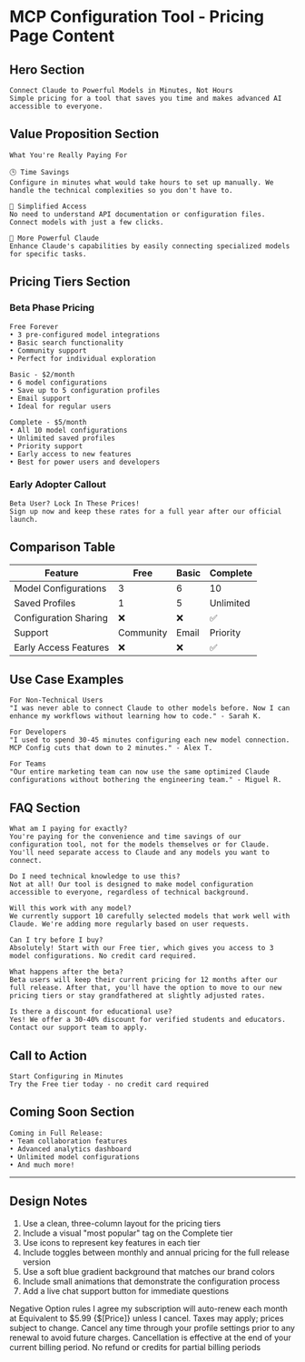 # MCP Configuration Tool - Pricing Page Content

## Hero Section

```
Connect Claude to Powerful Models in Minutes, Not Hours
Simple pricing for a tool that saves you time and makes advanced AI accessible to everyone.
```

## Value Proposition Section

```
What You're Really Paying For

🕒 Time Savings
Configure in minutes what would take hours to set up manually. We handle the technical complexities so you don't have to.

🔌 Simplified Access
No need to understand API documentation or configuration files. Connect models with just a few clicks.

🧠 More Powerful Claude
Enhance Claude's capabilities by easily connecting specialized models for specific tasks.
```

## Pricing Tiers Section

### Beta Phase Pricing

```
Free Forever
• 3 pre-configured model integrations
• Basic search functionality
• Community support
• Perfect for individual exploration

Basic - $2/month
• 6 model configurations
• Save up to 5 configuration profiles
• Email support
• Ideal for regular users

Complete - $5/month
• All 10 model configurations
• Unlimited saved profiles
• Priority support
• Early access to new features
• Best for power users and developers
```

### Early Adopter Callout

```
Beta User? Lock In These Prices!
Sign up now and keep these rates for a full year after our official launch.
```

## Comparison Table

| Feature | Free | Basic | Complete |
|---------|------|-------|----------|
| Model Configurations | 3 | 6 | 10 |
| Saved Profiles | 1 | 5 | Unlimited |
| Configuration Sharing | ❌ | ❌ | ✅ |
| Support | Community | Email | Priority |
| Early Access Features | ❌ | ❌ | ✅ |

## Use Case Examples

```
For Non-Technical Users
"I was never able to connect Claude to other models before. Now I can enhance my workflows without learning how to code." - Sarah K.

For Developers
"I used to spend 30-45 minutes configuring each new model connection. MCP Config cuts that down to 2 minutes." - Alex T.

For Teams
"Our entire marketing team can now use the same optimized Claude configurations without bothering the engineering team." - Miguel R.
```

## FAQ Section

```
What am I paying for exactly?
You're paying for the convenience and time savings of our configuration tool, not for the models themselves or for Claude. You'll need separate access to Claude and any models you want to connect.

Do I need technical knowledge to use this?
Not at all! Our tool is designed to make model configuration accessible to everyone, regardless of technical background.

Will this work with any model?
We currently support 10 carefully selected models that work well with Claude. We're adding more regularly based on user requests.

Can I try before I buy?
Absolutely! Start with our Free tier, which gives you access to 3 model configurations. No credit card required.

What happens after the beta?
Beta users will keep their current pricing for 12 months after our full release. After that, you'll have the option to move to our new pricing tiers or stay grandfathered at slightly adjusted rates.

Is there a discount for educational use?
Yes! We offer a 30-40% discount for verified students and educators. Contact our support team to apply.
```

## Call to Action

```
Start Configuring in Minutes
Try the Free tier today - no credit card required
```

## Coming Soon Section

```
Coming in Full Release:
• Team collaboration features
• Advanced analytics dashboard
• Unlimited model configurations
• And much more!
```

---

## Design Notes

1. Use a clean, three-column layout for the pricing tiers
2. Include a visual "most popular" tag on the Complete tier
3. Use icons to represent key features in each tier
4. Include toggles between monthly and annual pricing for the full release version
5. Use a soft blue gradient background that matches our brand colors
6. Include small animations that demonstrate the configuration process
7. Add a live chat support button for immediate questions



Negative Option rules
I agree my subscription will auto-renew each month at Equivalent to $5.99 {$[Price]} unless I cancel. Taxes may apply; prices subject to change. 
Cancel any time through your profile settings prior to any renewal to avoid future charges. Cancellation is effective at the end of your current 
billing period. No refund or credits for partial billing periods